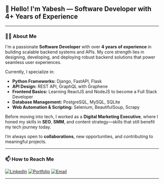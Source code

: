 ## 👋 Hello! I'm Yabesh — Software Developer with 4+ Years of Experience

---

### 🧑‍💻 About Me

I'm a passionate **Software Developer** with over **4 years of experience** in building scalable backend systems and APIs. My core strength lies in designing, developing, and deploying robust backend solutions that power seamless user experiences.

Currently, I specialize in:

- **Python Frameworks:** Django, FastAPI, Flask  
- **API Design:** REST API, GraphQL with Graphene  
- **Frontend Basics:** Learning ReactJS and NodeJS to become a Full Stack Developer  
- **Database Management:** PostgreSQL, MySQL, SQLite  
- **Web Automation & Scripting:** Selenium, BeautifulSoup, Scrapy

Before moving into tech, I worked as a **Digital Marketing Executive**, where I honed my skills in **SEO**, **SMM**, and content strategy—skills that still benefit my tech journey today.

I’m always open to **collaborations**, new opportunities, and contributing to meaningful projects.

---

### 📫 How to Reach Me

[![LinkedIn](https://img.shields.io/badge/-LinkedIn-blue?style=flat&logo=Linkedin&logoColor=white)](https://www.linkedin.com/in/yabeshsamuvel/)
[![Portfolio](https://img.shields.io/badge/-Portfolio-red?style=flat&logo=appveyor&logoColor=white)](https://yabesh.vercel.app/)
[![Email](https://img.shields.io/badge/-Email-green?style=flat&logo=gmail&logoColor=white)](mailto:samyabeshv@gmail.com)

---

